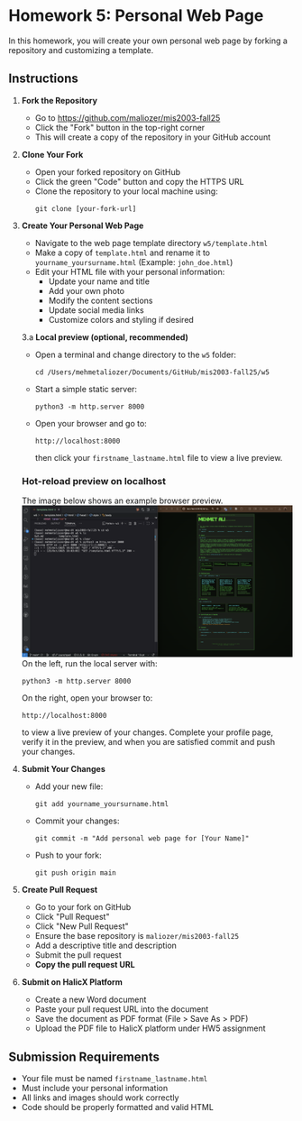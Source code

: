 # Homework 5: Personal Web Page

In this homework, you will create your own personal web page by forking a repository and customizing a template.

## Instructions

1. **Fork the Repository**
   - Go to https://github.com/maliozer/mis2003-fall25
   - Click the "Fork" button in the top-right corner
   - This will create a copy of the repository in your GitHub account

2. **Clone Your Fork**
   - Open your forked repository on GitHub
   - Click the green "Code" button and copy the HTTPS URL
   - Clone the repository to your local machine using:
     ```
     git clone [your-fork-url]
     ```

3. **Create Your Personal Web Page**
   - Navigate to the web page template directory `w5/template.html`
   - Make a copy of `template.html` and rename it to `yourname_yoursurname.html`
     (Example: `john_doe.html`)
   - Edit your HTML file with your personal information:
     - Update your name and title
     - Add your own photo
     - Modify the content sections
     - Update social media links
     - Customize colors and styling if desired

   <!-- Added local preview instructions -->
   3.a **Local preview (optional, recommended)**
   - Open a terminal and change directory to the `w5` folder:
     ```
     cd /Users/mehmetaliozer/Documents/GitHub/mis2003-fall25/w5
     ```
   - Start a simple static server:
     ```
     python3 -m http.server 8000
     ```
   - Open your browser and go to:
     ```
     http://localhost:8000
     ```
     then click your `firstname_lastname.html` file to view a live preview.

   <!-- Example preview screenshot -->
   ### Hot-reload preview on localhost
   The image below shows an example browser preview. 
    ![hot reload preview on localhost](assets/dev_preview_hotreload.png)
    On the left, run the local server with:
   ```
   python3 -m http.server 8000
   ```
   On the right, open your browser to:
   ```
   http://localhost:8000
   ```
   to view a live preview of your changes. Complete your profile page, verify it in the preview, and when you are satisfied commit and push your changes.

4. **Submit Your Changes**
   - Add your new file:
     ```
     git add yourname_yoursurname.html
     ```
   - Commit your changes:
     ```
     git commit -m "Add personal web page for [Your Name]"
     ```
   - Push to your fork:
     ```
     git push origin main
     ```

5. **Create Pull Request**
   - Go to your fork on GitHub
   - Click "Pull Request"
   - Click "New Pull Request"
   - Ensure the base repository is `maliozer/mis2003-fall25`
   - Add a descriptive title and description
   - Submit the pull request
   - **Copy the pull request URL**

6. **Submit on HalicX Platform**
   - Create a new Word document
   - Paste your pull request URL into the document
   - Save the document as PDF format (File > Save As > PDF)
   - Upload the PDF file to HalicX platform under HW5 assignment

## Submission Requirements
- Your file must be named `firstname_lastname.html`
- Must include your personal information
- All links and images should work correctly
- Code should be properly formatted and valid HTML

